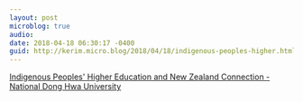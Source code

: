 ```yaml
---
layout: post
microblog: true
audio: 
date: 2018-04-18 06:30:17 -0400
guid: http://kerim.micro.blog/2018/04/18/indigenous-peoples-higher.html
---
```

[Indigenous Peoples' Higher Education and New Zealand Connection - National Dong Hwa University](http://www.ndhu.edu.tw/files/14-1000-125515,r2390-1.php?Lang=EN)
